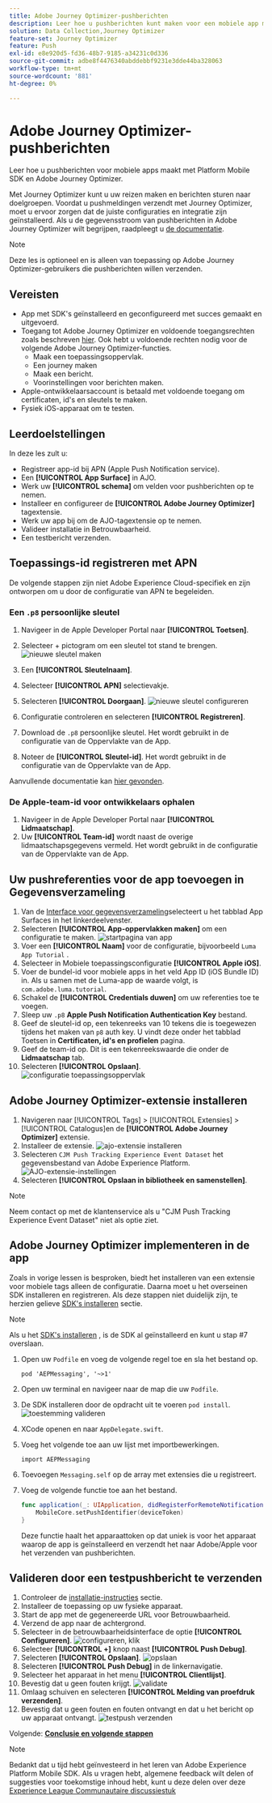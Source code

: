 ```yaml
---
title: Adobe Journey Optimizer-pushberichten
description: Leer hoe u pushberichten kunt maken voor een mobiele app met Platform Mobile SDK en Adobe Journey Optimizer.
solution: Data Collection,Journey Optimizer
feature-set: Journey Optimizer
feature: Push
exl-id: e8e920d5-fd36-48b7-9185-a34231c0d336
source-git-commit: adbe8f4476340abddebbf9231e3dde44ba328063
workflow-type: tm+mt
source-wordcount: '881'
ht-degree: 0%

---
```


# Adobe Journey Optimizer-pushberichten

Leer hoe u pushberichten voor mobiele apps maakt met Platform Mobile SDK en Adobe Journey Optimizer.

Met Journey Optimizer kunt u uw reizen maken en berichten sturen naar doelgroepen. Voordat u pushmeldingen verzendt met Journey Optimizer, moet u ervoor zorgen dat de juiste configuraties en integratie zijn geïnstalleerd. Als u de gegevensstroom van pushberichten in Adobe Journey Optimizer wilt begrijpen, raadpleegt u [de documentatie](https://experienceleague.adobe.com/docs/journey-optimizer/using/configuration/configuration-message/push-config/push-gs.html).

>[!NOTE]
>
>Deze les is optioneel en is alleen van toepassing op Adobe Journey Optimizer-gebruikers die pushberichten willen verzenden.


## Vereisten

* App met SDK&#39;s geïnstalleerd en geconfigureerd met succes gemaakt en uitgevoerd.
* Toegang tot Adobe Journey Optimizer en voldoende toegangsrechten zoals beschreven [hier](https://experienceleague.adobe.com/docs/journey-optimizer/using/configuration/configuration-message/push-config/push-configuration.html?lang=en). Ook hebt u voldoende rechten nodig voor de volgende Adobe Journey Optimizer-functies.
   * Maak een toepassingsoppervlak.
   * Een journey maken
   * Maak een bericht.
   * Voorinstellingen voor berichten maken.
* Apple-ontwikkelaarsaccount is betaald met voldoende toegang om certificaten, id&#39;s en sleutels te maken.
* Fysiek iOS-apparaat om te testen.

## Leerdoelstellingen

In deze les zult u:

* Registreer app-id bij APN (Apple Push Notification service).
* Een **[!UICONTROL App Surface]** in AJO.
* Werk uw **[!UICONTROL schema]** om velden voor pushberichten op te nemen.
* Installeer en configureer de **[!UICONTROL Adobe Journey Optimizer]** tagextensie.
* Werk uw app bij om de AJO-tagextensie op te nemen.
* Valideer installatie in Betrouwbaarheid.
* Een testbericht verzenden.


## Toepassings-id registreren met APN

De volgende stappen zijn niet Adobe Experience Cloud-specifiek en zijn ontworpen om u door de configuratie van APN te begeleiden.

### Een `.p8` persoonlijke sleutel

1. Navigeer in de Apple Developer Portal naar **[!UICONTROL Toetsen]**.
1. Selecteer + pictogram om een sleutel tot stand te brengen.
   ![nieuwe sleutel maken](assets/mobile-push-apple-dev-new-key.png)

1. Een **[!UICONTROL Sleutelnaam]**.
1. Selecteer **[!UICONTROL APN]** selectievakje.
1. Selecteren **[!UICONTROL Doorgaan]**.
   ![nieuwe sleutel configureren](assets/mobile-push-apple-dev-config-key.png)
1. Configuratie controleren en selecteren **[!UICONTROL Registreren]**.
1. Download de `.p8` persoonlijke sleutel. Het wordt gebruikt in de configuratie van de Oppervlakte van de App.
1. Noteer de **[!UICONTROL Sleutel-id]**. Het wordt gebruikt in de configuratie van de Oppervlakte van de App.

Aanvullende documentatie kan [hier gevonden](https://help.apple.com/developer-account/#/devcdfbb56a3).

### De Apple-team-id voor ontwikkelaars ophalen

1. Navigeer in de Apple Developer Portal naar **[!UICONTROL Lidmaatschap]**.
1. Uw **[!UICONTROL Team-id]** wordt naast de overige lidmaatschapsgegevens vermeld. Het wordt gebruikt in de configuratie van de Oppervlakte van de App.

## Uw pushreferenties voor de app toevoegen in Gegevensverzameling

1. Van de [Interface voor gegevensverzameling](https://experience.adobe.com/data-collection/)selecteert u het tabblad App Surfaces in het linkerdeelvenster.
1. Selecteren **[!UICONTROL App-oppervlakken maken]** om een configuratie te maken.
   ![startpagina van app](assets/mobile-push-app-surface.png)
1. Voer een **[!UICONTROL Naam]** voor de configuratie, bijvoorbeeld `Luma App Tutorial`  .
1. Selecteer in Mobiele toepassingsconfiguratie **[!UICONTROL Apple iOS]**.
1. Voer de bundel-id voor mobiele apps in het veld App ID (iOS Bundle ID) in. Als u samen met de Luma-app de waarde volgt, is `com.adobe.luma.tutorial`.
1. Schakel de **[!UICONTROL Credentials duwen]** om uw referenties toe te voegen.
1. Sleep uw `.p8` **Apple Push Notification Authentication Key** bestand.
1. Geef de sleutel-id op, een tekenreeks van 10 tekens die is toegewezen tijdens het maken van `p8` auth key. U vindt deze onder het tabblad Toetsen in **Certificaten, id&#39;s en profielen** pagina.
1. Geef de team-id op. Dit is een tekenreekswaarde die onder de **Lidmaatschap** tab.
1. Selecteren **[!UICONTROL Opslaan]**.
   ![configuratie toepassingsoppervlak](assets/mobile-push-app-surface-config.png)

## Adobe Journey Optimizer-extensie installeren

1. Navigeren naar [!UICONTROL Tags] > [!UICONTROL Extensies] > [!UICONTROL Catalogus]en de **[!UICONTROL Adobe Journey Optimizer]** extensie.
1. Installeer de extensie.
   ![ajo-extensie installeren](assets/mobile-push-tags-install.png)
1. Selecteren `CJM Push Tracking Experience Event Dataset` het gegevensbestand van Adobe Experience Platform.
   ![AJO-extensie-instellingen](assets/mobile-push-tags-ajo.png)
1. Selecteren **[!UICONTROL Opslaan in bibliotheek en samenstellen]**.

>[!NOTE]
>Neem contact op met de klantenservice als u &quot;CJM Push Tracking Experience Event Dataset&quot; niet als optie ziet.
>

## Adobe Journey Optimizer implementeren in de app

Zoals in vorige lessen is besproken, biedt het installeren van een extensie voor mobiele tags alleen de configuratie. Daarna moet u het overseinen SDK installeren en registreren. Als deze stappen niet duidelijk zijn, te herzien gelieve [SDK&#39;s installeren](install-sdks.md) sectie.

>[!NOTE]
>
>Als u het [SDK&#39;s installeren](install-sdks.md) , is de SDK al geïnstalleerd en kunt u stap #7 overslaan.

1. Open uw `Podfile` en voeg de volgende regel toe en sla het bestand op.

   `pod 'AEPMessaging', '~>1'`
1. Open uw terminal en navigeer naar de map die uw `Podfile`.
1. De SDK installeren door de opdracht uit te voeren `pod install`.
   ![toestemming valideren](assets/mobile-push-terminal-install.png)
1. XCode openen en naar `AppDelegate.swift`.
1. Voeg het volgende toe aan uw lijst met importbewerkingen.

   `import AEPMessaging`
1. Toevoegen `Messaging.self` op de array met extensies die u registreert.
1. Voeg de volgende functie toe aan het bestand.

   ```swift
   func application(_: UIApplication, didRegisterForRemoteNotificationsWithDeviceToken deviceToken: Data) {
       MobileCore.setPushIdentifier(deviceToken)
   }
   ```

   Deze functie haalt het apparaattoken op dat uniek is voor het apparaat waarop de app is geïnstalleerd en verzendt het naar Adobe/Apple voor het verzenden van pushberichten.

## Valideren door een testpushbericht te verzenden

1. Controleer de [installatie-instructies](assurance.md) sectie.
1. Installeer de toepassing op uw fysieke apparaat.
1. Start de app met de gegenereerde URL voor Betrouwbaarheid.
1. Verzend de app naar de achtergrond.
1. Selecteer in de betrouwbaarheidsinterface de optie **[!UICONTROL Configureren]**.
   ![configureren, klik](assets/mobile-push-validate-config.png)
1. Selecteer **[!UICONTROL +]** knop naast **[!UICONTROL Push Debug]**.
1. Selecteren **[!UICONTROL Opslaan]**.
   ![opslaan](assets/mobile-push-validate-save.png)
1. Selecteren **[!UICONTROL Push Debug]** in de linkernavigatie.
1. Selecteer het apparaat in het menu **[!UICONTROL Clientlijst]**.
1. Bevestig dat u geen fouten krijgt.
   ![validate](assets/mobile-push-validate-confirm.png)
1. Omlaag schuiven en selecteren **[!UICONTROL Melding van proefdruk verzenden]**.
1. Bevestig dat u geen fouten en fouten ontvangt en dat u het bericht op uw apparaat ontvangt.
   ![testpush verzenden](assets/mobile-push-validate-send-test.png)

Volgende: **[Conclusie en volgende stappen](conclusion.md)**

>[!NOTE]
>
>Bedankt dat u tijd hebt geïnvesteerd in het leren van Adobe Experience Platform Mobile SDK. Als u vragen hebt, algemene feedback wilt delen of suggesties voor toekomstige inhoud hebt, kunt u deze delen over deze [Experience League Communautaire discussiestuk](https://experienceleaguecommunities.adobe.com/t5/adobe-experience-platform-launch/tutorial-discussion-implement-adobe-experience-cloud-in-mobile/td-p/443796)